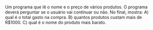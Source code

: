 Um programa que lê o nome e o preço de vários produtos. O programa deverá perguntar se o usuário vai continuar ou não. No final, mostra:
A) qual é o total gasto na compra.
B) quantos produtos custam mais de R$1000.
C) qual é o nome do produto mais barato.